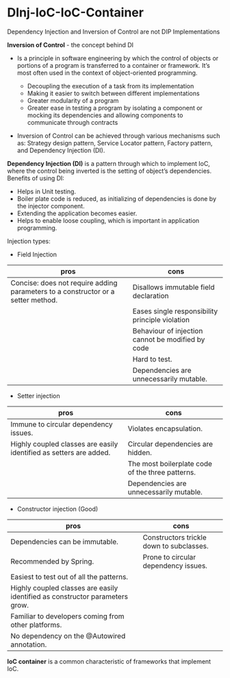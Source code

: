 # DInj-IoC-IoC-Container
Dependency Injection and Inversion of Control are not DIP Implementations

**Inversion of Control** - the concept behind DI

  - Is a principle in software engineering by which the control of objects or portions of a program is transferred to a container or framework. It’s most often used in the context of object-oriented programming.

    - Decoupling the execution of a task from its implementation
    - Making it easier to switch between different implementations
    - Greater modularity of a program
    - Greater ease in testing a program by isolating a component or mocking its dependencies and allowing components to communicate through contracts

  - Inversion of Control can be achieved through various mechanisms such as: Strategy design pattern, Service Locator pattern, Factory pattern, and Dependency Injection (DI).
  
**Dependency Injection (DI)** is a pattern through which to implement IoC, where the control being inverted is the setting of object’s dependencies. Benefits of using DI:

  - Helps in Unit testing.
  - Boiler plate code is reduced, as initializing of dependencies is done by the injector component.
  - Extending the application becomes easier.
  - Helps to enable loose coupling, which is important in application programming.
  
  Injection types:

  - Field Injection
  
  | pros | cons |
  |---|---|
  |Concise: does not require adding parameters to a constructor or a setter method.|Disallows immutable field declaration|
  | |Eases single responsibility principle violation|
  | |Behaviour of injection cannot be modified by code|
  | |Hard to test.|
  | |Dependencies are unnecessarily mutable.|
  
  - Setter injection
  
  | pros | cons |
  |---|---|
  |Immune to circular dependency issues.|Violates encapsulation.|
  | Highly coupled classes are easily identified as setters are added.|Circular dependencies are hidden.|
  | |The most boilerplate code of the three patterns.|
  | |Dependencies are unnecessarily mutable.|

  
  - Constructor injection (Good)
  
  | pros | cons |
  |---|---|
  |Dependencies can be immutable.|Constructors trickle down to subclasses.|
  |Recommended by Spring.|Prone to circular dependency issues.|
  |Easiest to test out of all the patterns. ||
  |Highly coupled classes are easily identified as constructor parameters grow.||
  |Familiar to developers coming from other platforms.||
  |No dependency on the @Autowired annotation.||
  
**IoC container** is a common characteristic of frameworks that implement IoC.
